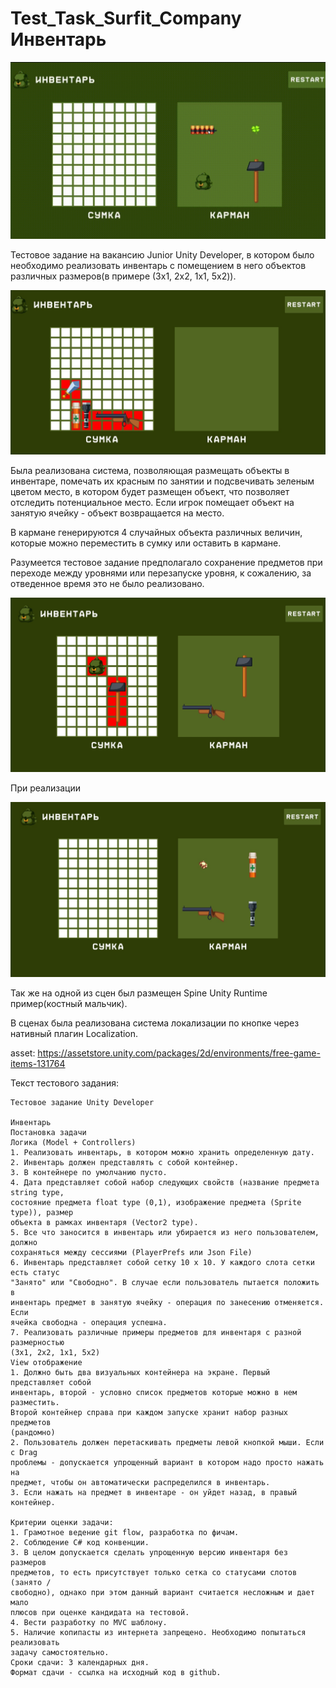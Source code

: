 # Test_Task_Surfit_Company Инвентарь

![первая сцена](/README_Additional_materials/inventory.gif)

Тестовое задание на вакансию Junior Unity Developer, в котором было необходимо реализовать инвентарь с помещением в него объектов различных размеров(в примере (3x1, 2x2, 1x1, 5x2)).

![первая сцена](/README_Additional_materials/placedItems2.jpg)

Была реализована система, позволяющая размещать объекты в инвентаре, помечать их красным по занятии и подсвечивать зеленым цветом место, в котором будет размещен объект, что позволяет отследить потенциальное место. Если игрок помещает объект на занятую ячейку - объект возвращается на место.

В кармане генерируются 4 случайных объекта различных величин, которые можно переместить в сумку или оставить в кармане.

Разумеется тестовое задание предполагало сохранение предметов при переходе между уровнями или перезапуске уровня, к сожалению, за отведенное время это не было реализовано. 

![первая сцена](/README_Additional_materials/placedItems.jpg)

При реализации 

![первая сцена](/README_Additional_materials/startItems.jpg)

Так же на одной из сцен был размещен Spine Unity Runtime пример(костный мальчик).

В сценах была реализована система локализации по кнопке через нативный плагин Localization. 


asset: https://assetstore.unity.com/packages/2d/environments/free-game-items-131764

Текст тестового задания:
```
Тестовое задание Unity Developer

Инвентарь
Постановка задачи
Логика (Model + Controllers)
1. Реализовать инвентарь, в котором можно хранить определенную дату.
2. Инвентарь должен представлять с собой контейнер.
3. В контейнере по умолчанию пусто.
4. Дата представляет собой набор следующих свойств (название предмета string type,
состояние предмета float type (0,1), изображение предмета (Sprite type)), размер
объекта в рамках инвентаря (Vector2 type).
5. Все что заносится в инвентарь или убирается из него пользователем, должно
сохраняться между сессиями (PlayerPrefs или Json File)
6. Инвентарь представляет собой сетку 10 x 10. У каждого слота сетки есть статус
"Занято" или "Свободно". В случае если пользователь пытается положить в
инвентарь предмет в занятую ячейку - операция по занесению отменяется. Если
ячейка свободна - операция успешна.
7. Реализовать различные примеры предметов для инвентаря с разной размерностью
(3x1, 2x2, 1x1, 5x2)
View отображение
1. Должно быть два визуальных контейнера на экране. Первый представляет собой
инвентарь, второй - условно список предметов которые можно в нем разместить.
Второй контейнер справа при каждом запуске хранит набор разных предметов
(рандомно)
2. Пользователь должен перетаскивать предметы левой кнопкой мыши. Если с Drag
проблемы - допускается упрощенный вариант в котором надо просто нажать на
предмет, чтобы он автоматически распределился в инвентарь.
3. Если нажать на предмет в инвентаре - он уйдет назад, в правый контейнер.

Критерии оценки задачи:
1. Грамотное ведение git flow, разработка по фичам.
2. Соблюдение C# код конвенции.
3. В целом допускается сделать упрощенную версию инвентаря без размеров
предметов, то есть присутствует только сетка со статусами слотов (занято /
свободно), однако при этом данный вариант считается несложным и дает мало
плюсов при оценке кандидата на тестовой.
4. Вести разработку по MVC шаблону.
5. Наличие копипасты из интернета запрещено. Необходимо попытаться реализовать
задачу самостоятельно.
Сроки сдачи: 3 календарных дня.
Формат сдачи - ссылка на исходный код в github.
```